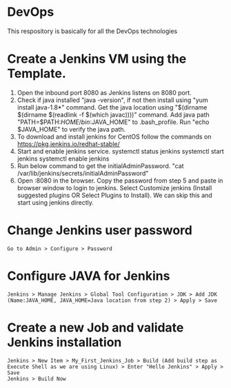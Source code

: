 # DevOps
This respository is basically for all the DevOps technologies

# Create a Jenkins VM using the Template.
1. Open the inbound port 8080 as Jenkins listens on 8080 port.
2. Check if java installed "java -version", if not then install using "yum install java-1.8*" command.
    Get the java location using "$(dirname $(dirname $(readlink -f $(which javac))))" command.
    Add java path "PATH=$PATH:$HOME/bin:$JAVA_HOME" to .bash_profile.
    Run "echo $JAVA_HOME" to verify the java path.
3. To download and install jenkins for CentOS follow the commands on https://pkg.jenkins.io/redhat-stable/ 
4. Start and enable jenkins service.
    systemctl status jenkins
    systemctl start jenkins
    systemctl enable jenkins
5. Run below command to get the initialAdminPassword.
    "cat /var/lib/jenkins/secrets/initialAdminPassword"
7. Open <Jenkins-public-IP>:8080 in the browser. Copy the password from step 5 and paste in browser window to login to jenkins.
    Select Customize jenkins (Install suggested plugins OR Select Plugins to Install). We can skip this and start using jenkins directly.

# Change Jenkins user password
    Go to Admin > Configure > Password

# Configure JAVA for Jenkins
    Jenkins > Manage Jenkins > Global Tool Configuration > JDK > Add JDK (Name:JAVA_HOME, JAVA_HOME=Java location from step 2) > Apply > Save

# Create a new Job and validate Jenkins installation
    Jenkins > New Item > My_First_Jenkins_Job > Build (Add build step as Execute Shell as we are using Linux) > Enter "Hello Jenkins" > Apply > Save
    Jenkins > Build Now

